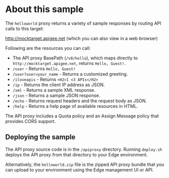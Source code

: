 # About this sample

The `helloworld` proxy returns a variety of sample responses by routing API calls to this target:

http://mocktarget.apigee.net (which you can also view in a web browser)

Following are the resources you can call:

* The API proxy BasePath (`/v0/hello`), which maps directly to `http://mocktarget.apigee.net`, returns `Hello, Guest!`.
* `/user` - Returns `Hello, Guest!`
* `/user?user=your_name` - Returns a customized greeting.
* `/iloveapis` - Returns `<H2>I <3 APIs</H2>`
* `/ip` - Returns the client IP address as JSON.
* `/xml` - Returns a sample XML response.
* `/json` - Returns a sample JSON response.
* `/echo` - Returns request headers and the request body as JSON.
* `/help` - Returns a help page of available resources in HTML.

The API proxy includes a Quota policy and an Assign Message policy that provides CORS support.

## Deploying the sample

The API proxy source code is in the `/apiproxy` directory. Running `deploy.sh` deploys the API proxy from that directory to your Edge environment.

Alternatively, the `helloworld.zip` file is the zipped API proxy bundle that you can upload to your environment using the Edge management UI or API. 